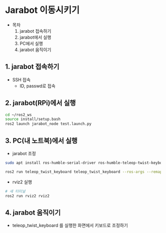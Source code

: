 # Jarabot 이동시키기
* 목차
  1. jarabot 접속하기
  2. jarabot에서 실행
  3. PC에서 실행
  4. jarabot 움직이기

##  1. jarabot 접속하기
* SSH 접속
  * ID, passwd로 접속

##  2. jarabot(RPi)에서 실행
```bash
cd ~/ros2_ws
source install/setup.bash
ros2 launch jarabot_node test.launch.py
```

##  3. PC(내 노트북)에서 실행
* jarabot 조정
```bash
sudo apt install ros-humble-serial-driver ros-humble-teleop-twist-keyboard

ros2 run teleop_twist_keyboard teleop_twist_keyboard --ros-args --remap /cmd_vel:=/keyboard/cmd_vel
```

* rviz2 실행
```bash
# 새 터미널
ros2 run rviz2 rviz2 
```

##  4. jarabot 움직이기
* teleop_twist_keyboard 를 실행한 화면에서 키보드로 조정하기
